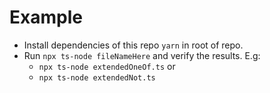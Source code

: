 # Example

- Install dependencies of this repo `yarn` in root of repo.
- Run `npx ts-node fileNameHere` and verify the results. E.g:
  - `npx ts-node extendedOneOf.ts` or
  - `npx ts-node extendedNot.ts`
